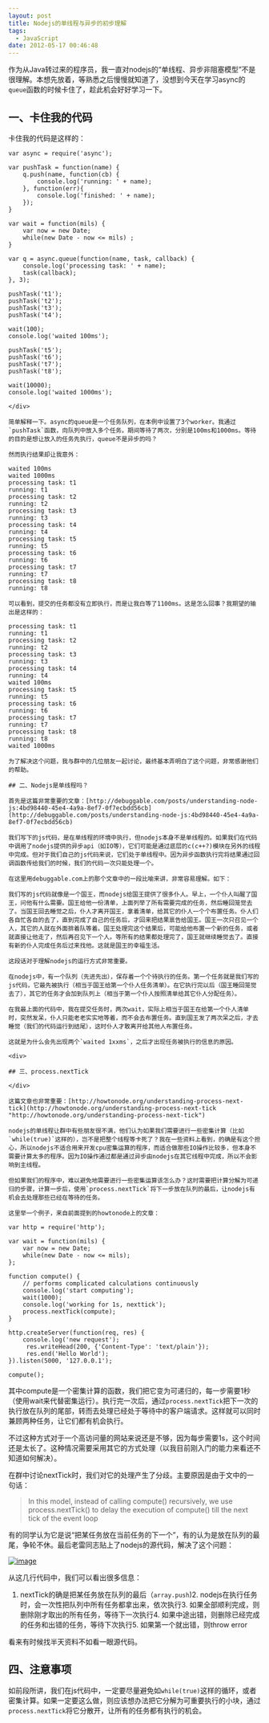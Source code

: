 ```yaml
---
layout: post
title: Nodejs的单线程与异步的初步理解
tags:
  - JavaScript
date: 2012-05-17 00:46:48
---
```


作为从Java转过来的程序员，我一直对nodejs的“单线程、异步非阻塞模型”不是很理解。本想先放着，等熟悉之后慢慢就知道了，没想到今天在学习async的`queue`函数的时候卡住了，趁此机会好好学习一下。

## 一、卡住我的代码

卡住我的代码是这样的：

<div>

    var async = require('async');

    var pushTask = function(name) { 
        q.push(name, function(cb) { 
            console.log('running: ' + name); 
        }, function(err){ 
            console.log('finished: ' + name); 
        }); 
    }

    var wait = function(mils) { 
        var now = new Date; 
        while(new Date - now <= mils) ; 
    }

    var q = async.queue(function(name, task, callback) { 
        console.log('processing task: ' + name); 
        task(callback); 
    }, 3);

    pushTask('t1'); 
    pushTask('t2'); 
    pushTask('t3'); 
    pushTask('t4');

    wait(100); 
    console.log('waited 100ms');

    pushTask('t5'); 
    pushTask('t6'); 
    pushTask('t7'); 
    pushTask('t8');

    wait(10000); 
    console.log('waited 1000ms');
    
    </div>

    简单解释一下。async的queue是一个任务队列，在本例中设置了3个worker。我通过`pushTask`函数，向队列中放入多个任务。期间等待了两次，分别是100ms和1000ms。等待的目的是想让放入的任务先执行，queue不是异步的吗？

    然而执行结果却让我意外：

    waited 100ms 
    waited 1000ms 
    processing task: t1 
    running: t1 
    processing task: t2 
    running: t2 
    processing task: t3 
    running: t3 
    processing task: t4 
    running: t4 
    processing task: t5 
    running: t5 
    processing task: t6 
    running: t6 
    processing task: t7 
    running: t7
    processing task: t8
    running: t8

    可以看到，提交的任务都没有立即执行，而是让我白等了1100ms。这是怎么回事？我期望的输出是这样的：

    processing task: t1 
    running: t1 
    processing task: t2 
    running: t2 
    processing task: t3 
    running: t3 
    processing task: t4 
    running: t4
    waited 100ms 
    processing task: t5 
    running: t5 
    processing task: t6 
    running: t6 
    processing task: t7 
    running: t7
    processing task: t8
    running: t8
    waited 1000ms

    为了解决这个问题，我与群中的几位朋友一起讨论，最终基本弄明白了这个问题，非常感谢他们的帮助。

    ## 二、Nodejs是单线程吗？

    首先是这篇非常重要的文章：[http://debuggable.com/posts/understanding-node-js:4bd98440-45e4-4a9a-8ef7-0f7ecbdd56cb](http://debuggable.com/posts/understanding-node-js:4bd98440-45e4-4a9a-8ef7-0f7ecbdd56cb)

    我们写下的js代码，是在单线程的环境中执行，但nodejs本身不是单线程的。如果我们在代码中调用了nodejs提供的异步api（如IO等），它们可能是通过底层的c(c++?)模块在另外的线程中完成。但对于我们自己的js代码来说，它们处于单线程中。因为异步函数执行完将结果通过回调函数传给我们的时候，我们的代码一次只能处理一个。

    在这里用debuggable.com上的那个文章中的一段比喻来讲，非常容易理解。如下：

    我们写的js代码就像是一个国王，而nodejs给国王提供了很多仆人。早上，一个仆人叫醒了国王，问他有什么需要。国王给他一份清单，上面列举了所有需要完成的任务，然后睡回笼觉去了。当国王回去睡觉之后，仆人才离开国王，拿着清单，给其它的仆人一个个布置任务。仆人们各自忙各自的去了，直到完成了自己的任务后，才回来把结果禀告给国王。国王一次只召见一个人，其它的人就在外面排着队等着。国王处理完这个结果后，可能给他布置一个新的任务，或者就直接让他走了，然后再召见下一个人。等所有的结果都处理完了，国王就继续睡觉去了。直接有新的仆人完成任务后过来找他。这就是国王的幸福生活。

    这段话对于理解nodejs的运行方式非常重要。

    在nodejs中，有一个队列（先进先出），保存着一个个待执行的任务。第一个任务就是我们写的js代码，它最先被执行（相当于国王给第一个仆人任务清单）。在它执行完以后（国王睡回笼觉去了），其它的任务才会加到队列上（相当于第一个仆人按照清单给其它仆人分配任务）。

    在我最上面的代码中，我在提交任务时，两次wait，实际上相当于国王在给第一个仆人清单时，突然发呆，仆人只能老老实实地等着，而不会去布置任务。直到国王发了两次呆之后，才去睡觉（我们的代码运行到结尾），这时仆人才敢离开给其他人布置任务。

    这就是为什么会先出现两个`waited 1xxms`，之后才出现任务被执行的信息的原因。

    <div>

    ## 三、process.nextTick

    </div>

    这篇文章也非常重要：[http://howtonode.org/understanding-process-next-tick](http://howtonode.org/understanding-process-next-tick "http://howtonode.org/understanding-process-next-tick")

    nodejs的单线程让群中有些朋友很不满，他们认为如果我们需要进行一些密集计算（比如`while(true)`这样的），岂不是把整个线程等卡死了？我在一些资料上看到，的确是有这个担心，所以nodejs不适合用来开发cpu密集运算的程序，而适合做那些IO操作比较多，但本身不需要计算太多的程序。因为IO操作通过都是通过异步由nodejs在其它线程中完成，所以不会影响到主线程。

    但如果我们的程序中，难以避免地需要进行一些密集运算该怎么办？这时需要把计算分解为可递归的步骤，计算一步后，使用`process.nextTick`将下一步放在队列的最后，让nodejs有机会去处理那些已经在等待的任务。

    这里举一个例子，来自前面提到的howtonode上的文章：

    var http = require('http');

    var wait = function(mils) { 
        var now = new Date; 
        while(new Date - now <= mils); 
    };

    function compute() { 
        // performs complicated calculations continuously 
        console.log('start computing'); 
        wait(1000); 
        console.log('working for 1s, nexttick'); 
        process.nextTick(compute); 
    }

    http.createServer(function(req, res) { 
        console.log('new request'); 
         res.writeHead(200, {'Content-Type': 'text/plain'}); 
         res.end('Hello World'); 
    }).listen(5000, '127.0.0.1');

    compute();

其中compute是一个密集计算的函数，我们把它变为可递归的，每一步需要1秒（使用wait来代替密集运行）。执行完一次后，通过`process.nextTick`把下一次的执行放在队列的尾部，转而去处理已经处于等待中的客户端请求。这样就可以同时兼顾两种任务，让它们都有机会执行。

不过这种方式对于一个高访问量的网站来说还是不够，因为每步需要1s，这个时间还是太长了。这种情况需要采用其它的方式处理（以我目前刚入门的能力来看还不知道如何解决）。

在群中讨论nextTick时，我们对它的处理产生了分歧。主要原因是由于文中的一句话：

> In this model, instead of calling compute() recursively, we use process.nextTick() to delay the execution of compute() till the next tick of the event loop

有的同学认为它是说“把某任务放在当前任务的下一个”，有的认为是放在队列的最尾，争轮不休。最后老雷同志贴上了nodejs的源代码，解决了这个问题：

[![image](http://freewind.me/wp-content/uploads/2012/05/image_thumb30.png "image")](http://freewind.me/wp-content/uploads/2012/05/image30.png)

从这几行代码中，我们可以看出很多信息：

1.  nextTick的确是把某任务放在队列的最后（`array.push`)2.  nodejs在执行任务时，会一次性把队列中所有任务都拿出来，依次执行3.  如果全部顺利完成，则删除刚才取出的所有任务，等待下一次执行4.  如果中途出错，则删除已经完成的任务和出错的任务，等待下次执行5.  如果第一个就出错，则throw error

看来有时候找半天资料不如看一眼源代码。

## 四、注意事项

如前段所讲，我们在js代码中，一定要尽量避免如`while(true)`这样的循环，或者密集计算。如果一定要这么做，则应该想办法把它分解为可重要执行的小块，通过`process.nextTick`将它分散开，让所有的任务都有执行的机会。